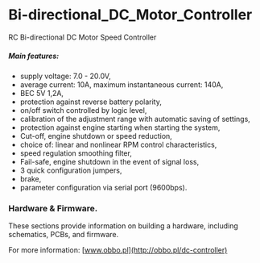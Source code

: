 # Bi-directional_DC_Motor_Controller
RC Bi-directional DC Motor Speed Controller

##### Main features:

- supply voltage: 7.0 - 20.0V,
- average current: 10A, maximum instantaneous current: 140A,
- BEC 5V 1,2A,
- protection against reverse battery polarity,
- on/off switch controlled by logic level,
- calibration of the adjustment range with automatic saving of settings,
- protection against engine starting when starting the system,
- Cut-off, engine shutdown or speed reduction,
- choice of: linear and nonlinear RPM control characteristics,
- speed regulation smoothing filter,
- Fail-safe, engine shutdown in the event of signal loss,
- 3 quick configuration jumpers,
- brake,
- parameter configuration via serial port (9600bps).

### Hardware & Firmware.

These sections provide information on building a hardware, including schematics, PCBs, and firmware.

For more information: [www.obbo.pl](http://obbo.pl/dc-controller)
